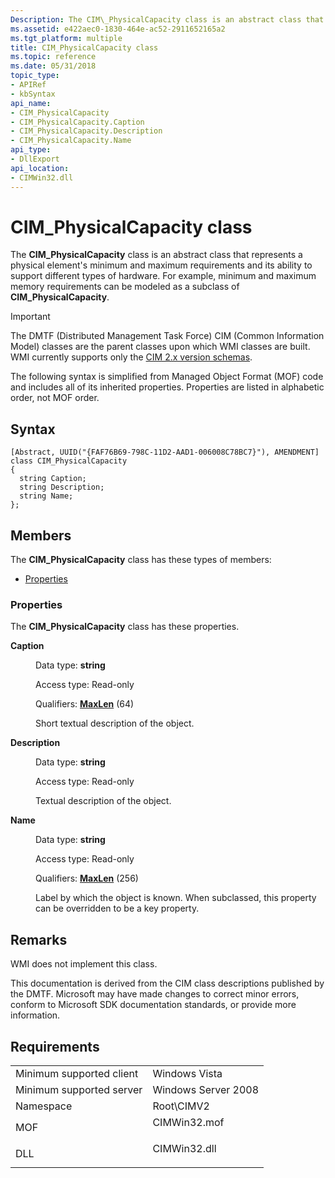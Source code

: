 ```yaml
---
Description: The CIM\_PhysicalCapacity class is an abstract class that represents a physical element's minimum and maximum requirements and its ability to support different types of hardware.
ms.assetid: e422aec0-1830-464e-ac52-2911652165a2
ms.tgt_platform: multiple
title: CIM_PhysicalCapacity class
ms.topic: reference
ms.date: 05/31/2018
topic_type: 
- APIRef
- kbSyntax
api_name: 
- CIM_PhysicalCapacity
- CIM_PhysicalCapacity.Caption
- CIM_PhysicalCapacity.Description
- CIM_PhysicalCapacity.Name
api_type: 
- DllExport
api_location: 
- CIMWin32.dll
---
```


# CIM\_PhysicalCapacity class

The **CIM\_PhysicalCapacity** class is an abstract class that represents a physical element's minimum and maximum requirements and its ability to support different types of hardware. For example, minimum and maximum memory requirements can be modeled as a subclass of **CIM\_PhysicalCapacity**.

> [!IMPORTANT]
> The DMTF (Distributed Management Task Force) CIM (Common Information Model) classes are the parent classes upon which WMI classes are built. WMI currently supports only the [CIM 2.x version schemas](https://dmtf.org/standards/cim/schemas).

 

The following syntax is simplified from Managed Object Format (MOF) code and includes all of its inherited properties. Properties are listed in alphabetic order, not MOF order.

## Syntax

``` syntax
[Abstract, UUID("{FAF76B69-798C-11D2-AAD1-006008C78BC7}"), AMENDMENT]
class CIM_PhysicalCapacity
{
  string Caption;
  string Description;
  string Name;
};
```

## Members

The **CIM\_PhysicalCapacity** class has these types of members:

-   [Properties](#properties)

### Properties

The **CIM\_PhysicalCapacity** class has these properties.

<dl> <dt>

**Caption**
</dt> <dd> <dl> <dt>

Data type: **string**
</dt> <dt>

Access type: Read-only
</dt> <dt>

Qualifiers: [**MaxLen**](/windows/desktop/WmiSdk/standard-qualifiers) (64)
</dt> </dl>

Short textual description of the object.

</dd> <dt>

**Description**
</dt> <dd> <dl> <dt>

Data type: **string**
</dt> <dt>

Access type: Read-only
</dt> </dl>

Textual description of the object.

</dd> <dt>

**Name**
</dt> <dd> <dl> <dt>

Data type: **string**
</dt> <dt>

Access type: Read-only
</dt> <dt>

Qualifiers: [**MaxLen**](/windows/desktop/WmiSdk/standard-qualifiers) (256)
</dt> </dl>

Label by which the object is known. When subclassed, this property can be overridden to be a key property.

</dd> </dl>

## Remarks

WMI does not implement this class.

This documentation is derived from the CIM class descriptions published by the DMTF. Microsoft may have made changes to correct minor errors, conform to Microsoft SDK documentation standards, or provide more information.

## Requirements



|                                     |                                                                                         |
|-------------------------------------|-----------------------------------------------------------------------------------------|
| Minimum supported client<br/> | Windows Vista<br/>                                                                |
| Minimum supported server<br/> | Windows Server 2008<br/>                                                          |
| Namespace<br/>                | Root\\CIMV2<br/>                                                                  |
| MOF<br/>                      | <dl> <dt>CIMWin32.mof</dt> </dl> |
| DLL<br/>                      | <dl> <dt>CIMWin32.dll</dt> </dl> |



 

